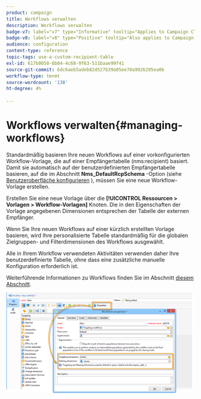 ```yaml
---
product: campaign
title: Workflows verwalten
description: Workflows verwalten
badge-v7: label="v7" type="Informative" tooltip="Applies to Campaign Classic v7"
badge-v8: label="v8" type="Positive" tooltip="Also applies to Campaign v8"
audience: configuration
content-type: reference
topic-tags: use-a-custom-recipient-table
exl-id: 617b0050-6b04-4c68-9f63-511baae99f41
source-git-commit: 6dc6aeb5adeb82d527b39a05ee70a9926205ea0b
workflow-type: tm+mt
source-wordcount: '138'
ht-degree: 4%

---
```


# Workflows verwalten{#managing-workflows}



Standardmäßig basieren Ihre neuen Workflows auf einer vorkonfigurierten Workflow-Vorlage, die auf einer Empfängertabelle (nms:recipient) basiert. Damit sie automatisch auf der benutzerdefinierten Empfängertabelle basieren, auf die im Abschnitt **Nms_DefaultRcpSchema** -Option (siehe [Benutzeroberfläche konfigurieren](../../configuration/using/configuring-the-interface.md) ), müssen Sie eine neue Workflow-Vorlage erstellen.

Erstellen Sie eine neue Vorlage über die **[!UICONTROL Ressourcen > Vorlagen > Workflow-Vorlagen]** Knoten. Die in den Eigenschaften der Vorlage angegebenen Dimensionen entsprechen der Tabelle der externen Empfänger.

Wenn Sie Ihre neuen Workflows auf einer kürzlich erstellten Vorlage basieren, wird Ihre personalisierte Tabelle standardmäßig für die globalen Zielgruppen- und Filterdimensionen des Workflows ausgewählt.

Alle in Ihrem Workflow verwendeten Aktivitäten verwenden daher Ihre benutzerdefinierte Tabelle, ohne dass eine zusätzliche manuelle Konfiguration erforderlich ist.

Weiterführende Informationen zu Workflows finden Sie im Abschnitt [diesem Abschnitt](../../workflow/using/about-workflows.md).

![](assets/cfg_external_table_workflow.png)
